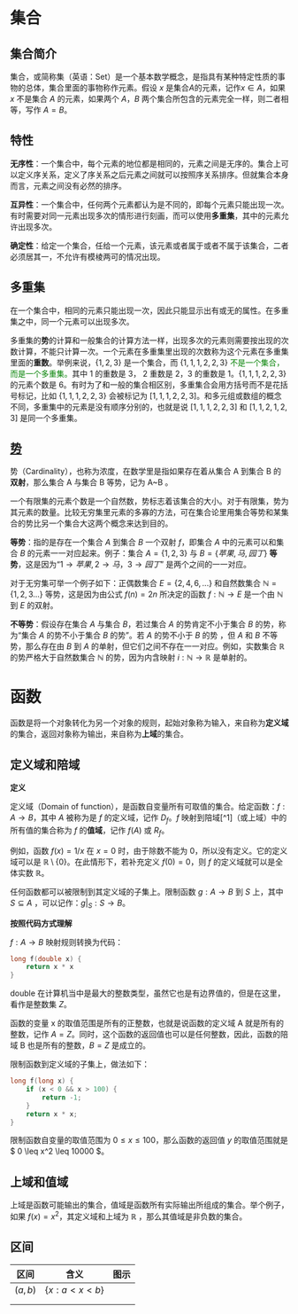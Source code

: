 # 集合

## 集合简介

集合，或简称集（英语：Set）是一个基本数学概念，是指具有某种特定性质的事物的总体，集合里面的事物称作元素。假设 $x$ 是集合$A$的元素，记作$x \in A$，如果 $x$ 不是集合 $A$ 的元素，如果两个 $A$，$B$ 两个集合所包含的元素完全一样，则二者相等，写作 $A = B$。

## 特性

**无序性**：一个集合中，每个元素的地位都是相同的，元素之间是无序的。集合上可以定义序关系，定义了序关系之后元素之间就可以按照序关系排序。但就集合本身而言，元素之间没有必然的排序。

**互异性**：一个集合中，任何两个元素都认为是不同的，即每个元素只能出现一次。有时需要对同一元素出现多次的情形进行刻画，而可以使用**多重集**，其中的元素允许出现多次。

**确定性**：给定一个集合，任给一个元素，该元素或者属于或者不属于该集合，二者必须居其一，不允许有模棱两可的情况出现。

## 多重集

在一个集合中，相同的元素只能出现一次，因此只能显示出有或无的属性。在多重集之中，同一个元素可以出现多次。

多重集的**势**的计算和一般集合的计算方法一样，出现多次的元素则需要按出现的次数计算，不能只计算一次。一个元素在多重集里出现的次数称为这个元素在多重集里面的**重数**。举例来说，$\{1,2,3\}$ 是一个集合，而 $\{1,1,1,2,2,3\}$ <font color="green">不是一个集合，而是一个多重集。</font>其中 1 的重数是 3， 2 重数是 2，3 的重数是 1。$\{1,1,1,2,2,3\}$ 的元素个数是 6。有时为了和一般的集合相区别，多重集合会用方括号而不是花括号标记，比如 $\{1,1,1,2,2,3\}$ 会被标记为 $[1,1,1,2,2,3]$。和多元组或数组的概念不同，多重集中的元素是没有顺序分别的，也就是说 $[1,1,1,2,2,3]$ 和 $[1,1,2,1,2,3]$ 是同一个多重集。

## [势](https://zh.wikipedia.org/wiki/%E5%8A%BF_(%E6%95%B0%E5%AD%A6))

势（Cardinality），也称为浓度，在数学里是指如果存在着从集合 A 到集合 B 的**双射**，那么集合 A 与集合 B 等势，记为 A~B 。

一个有限集的元素个数是一个自然数，势标志着该集合的大小。对于有限集，势为其元素的数量。比较无穷集里元素的多寡的方法，可在集合论里用集合等势和某集合的势比另一个集合大这两个概念来达到目的。

**等势**：指的是存在一个集合 $A$ 到集合 $B$ 一个双射 $f$，即集合 $A$ 中的元素可以和集合 $B$ 的元素一一对应起来。例子：集合 $A = \{1,2,3\}$ 与 $B = \{苹果,马,园丁\}$ **等势**，这是因为“$1 \rightarrow 苹果, 2 \rightarrow 马，3 \rightarrow 园丁$” 是两个之间的一一对应。

对于无穷集可举一个例子如下：正偶数集合 $E = \{2,4,6,...\}$ 和自然数集合 $\mathbb{N} = \{1,2,3...\}$ 等势，这是因为由公式 $f(n) = 2n$ 所决定的函数 $f: \mathbb{N} \rightarrow E$ 是一个由 $\mathbb{N}$ 到 $E$ 的双射。

**不等势**：假设存在集合 $A$ 与集合 $B$，若过集合 $A$ 的势肯定不小于集合 $B$ 的势，称为“集合 $A$ 的势不小于集合 $B$ 的势”。若 $A$ 的势不小于 $B$ 的势 ，但 $A$ 和 $B$ 不等势，那么存在由 $B$ 到 $A$ 的单射，但它们之间不存在一一对应。例如，实数集合 $\mathbb{R}$ 的势严格大于自然数集合 $\mathbb{N}$ 的势，因为内含映射 $i: \mathbb{N} \rightarrow \mathbb{R}$ 是单射的。

# 函数

函数是将一个对象转化为另一个对象的规则，起始对象称为输入，来自称为**定义域**的集合，返回对象称为输出，来自称为**上域**的集合。

## 定义域和陪域

**定义**

定义域（Domain of function），是函数自变量所有可取值的集合。给定函数：$f: A \rightarrow B$，其中 $A$ 被称为是 $f$ 的定义域，记作 $D_{f}$。$f$ 映射到陪域[^1]（或上域）中的所有值的集合称为 $f$ 的**值域**，记作 $f(A)$ 或 $R_{f}$。

例如，函数 $f(x) = 1/x$ 在 $x = 0$ 时，由于除数不能为 0，所以没有定义。它的定义域可以是 $\mathbb R \setminus \{0\}$。在此情形下，若补充定义 $f(0) = 0$，则 $f$ 的定义域就可以是全体实数 $\mathbb R$。

任何函数都可以被限制到其定义域的子集上。限制函数 $g : A \rightarrow B$ 到 $S$ 上，其中 $S \subseteq A$  ，可以记作：$g|_{S} : S \rightarrow B$。

**按照代码方式理解**

$f: A \rightarrow B$ 映射规则转换为代码：

```c
long f(double x) {
    return x * x
}
```

double 在计算机当中是最大的整数类型，虽然它也是有边界值的，但是在这里，看作是整数集 $Z$。

函数的变量 x 的取值范围是所有的正整数，也就是说函数的定义域 A 就是所有的整数，记作 $A = Z$。同时，这个函数的返回值也可以是任何整数，因此，函数的陪域 B 也是所有的整数，$B = Z$ 是成立的。

限制函数到定义域的子集上，做法如下：

```c
long f(long x) {
    if (x < 0 && x > 100) {
        return -1;
    }
    return x * x;
}
```

限制函数自变量的取值范围为 $0 \leq x \leq 100$，那么函数的返回值 $y$ 的取值范围就是 $ 0 \leq x^2 \leq 10000 $。

## 上域和值域

上域是函数可能输出的集合，值域是函数所有实际输出所组成的集合。举个例子，如果 $f(x) = x^2$，其定义域和上域为 $\mathbb{R}$ ，那么其值域是非负数的集合。

## 区间

| 区间    | 含义                               | 图示 |
| ------- | ---------------------------------- | ---- |
| $(a,b)$ | $\left\{ x:a \lt x \lt b \right\}$ |      |
|         |                                    |      |
|         |                                    |      |
